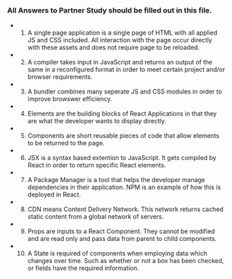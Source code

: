 ### All Answers to Partner Study should be filled out in this file.
 * 1. A single page application is a single page of HTML with all applied JS and CSS included.  All interaction with the page occur directly with these assets and does not require page to be reloaded.

 * 2. A compiler takes input in JavaScript and returns an output of the same in a reconfigured format in order to meet certain project and/or browser requirements. 

 * 3. A bundler combines many seperate JS and CSS modules in order to improve browswer efficiency. 

 * 4. Elements are the building blocks of React Applications in that they are what the developer wants to display directly.  

 * 5. Components are short reusable pieces of code that allow elements to be returned to the page.  

 * 6. JSX is a syntax based extention to JavaScript.  It gets compiled by React in order to return specific React elements. 

 * 7. A Package Manager is a tool that helps the developer manage dependencies in their application.  NPM is an example of how this is deployed in React. 

 * 8. CDN means Content Delivery Network.  This network returns cached static content from a global network of servers. 

 * 9. Props are inputs to a React Component.  They cannot be modified and are read only and pass data from parent to child components. 

 * 10. A State is required of components when employing data which changes over time.  Such as whether or not a box has been checked, or fields have the required information.  